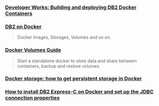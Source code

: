 ### [Developer Works: Building and deploying DB2 Docker Containers](https://www.ibm.com/developerworks/data/library/techarticle/dm-1602-db2-docker-trs/index.html)

### [DB2 on Docker](https://bryantsai.com/db2-on-docker-199748fdedba)
> Docker Images, Storages, Volumes and so on.

### [Docker Volumes Guide](https://docs.docker.com/storage/volumes/)
> Start a standalone docker to store data and share between containers, backup and restore volumes.

### [Docker storage: how to get persistent storage in Docker](https://www.computerweekly.com/feature/Docker-storage-how-to-get-persistent-storage-in-Docker)

### [How to install DB2 Express-C on Docker and set up the JDBC connection properties](https://vladmihalcea.com/how-to-install-db2-express-c-on-docker-and-set-up-the-jdbc-connection-properties/)
